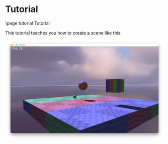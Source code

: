 # Tutorial
\page tutorial Tutorial

This tutorial teaches you how to create a scene like this:

![Result](result.png)